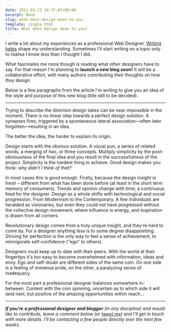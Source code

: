 ```yaml
---
date: 2011-03-13 14:37:07+00:00
excerpt: None
slug: what-does-design-mean-to-you
template: single.html
title: What does Design mean to you?
---
```


I write a lot about my experiences as a professional Web Designer. [Writing helps](/2010/07/12/on-design-blogging/) shape my understanding. Sometimes I'll start writing on a topic only to realise I know less than I thought I did.

What fascinates me more though is reading what _other_ designers have to say. For that reason I'm planning to **launch a new blog soon!** It will be a collaborative effort, with many authors contributing their thoughts on how _they_ design.

Below is a few paragraphs from the article I'm writing to give you an idea of the style and purpose of this new blog (title still to be decided).


* * *


Trying to describe the direction design takes can be near impossible in the moment. There is no linear step towards a perfect design solution. A synapses fires, triggered by a spontaneous lateral association—often later forgotten—resulting in an idea.

The better the idea, the harder to explain its origin.

Design starts with the obvious solution. A visual pun, a series of related words, a merging of two, or three concepts. Multiply simplicity by the post-obviousness of the final idea and you result in the successfulness of the project. Simplicity is the hardest thing to achieve. Good design makes you think: _why didn't I think of that?_

In most cases this is good enough. Firstly, because the design insight is fresh – different from what has been done before (at least in the short term memory of consumers). Trends and opinion change with time; a continuous feed for the designer. Design as a whole shifts with technological and social progression. From Modernism to the Contemporary. A few individuals are heralded as visionaries, but even they could not have progressed without the collective design movement; where influence is energy, and inspiration is drawn from all corners.

Revolutionary design comes from a truly unique insight, and they're hard to come by. For a designer anything less is to some degree disappointing. Striving for perfection is the only way to feel a sense of achievement, to reinvigorate self-confidence ("ego" to others).

Designers must keep up to date with their peers. With the world at their fingertips it's too easy to become overwhelmed with information, ideas and envy. Ego and self-doubt are different sides of the same coin. On one side is a feeling of immense pride, on the other, a paralyzing sense of inadequacy.

For the most part a professional designer balances somewhere in-between. Content with the coin spinning, uncertain as to which side it will land next, but positive of the amazing opportunities within reach...


* * *


_**If you're a professional designer and blogger** (in any discipline) and would like to contribute, leave a comment below (or [tweet me](http://twitter.com/dbushell)) and I'll get in touch with more details. I'll be contacting a few people directly over the next few weeks._
